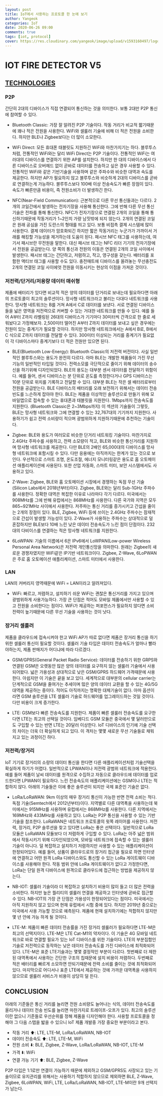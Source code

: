 ```yaml
---
layout: post
title: IoT에서 사용하는 프로토콜 한 눈에 보기
author: Yangeok
categories: IoT
date: 2020-06-26 09:00
comments: true
tags: [iot, protocol]
cover: https://res.cloudinary.com/yangeok/image/upload/v1593160497/logo/posts/iot-protocol.jpg
---
```



# IOT FIRE DETECTOR V5

## [TECHNOLOGIES](https://bit.ly/2V9R4vh)

### P2P
간단히 2대의 디바이스가 직접 연결되어 통신하는 것을 의미한다. 보통 2대만 P2P 통신에 참여할 수 있다.

- Bluetooth Classic:  가장 잘 알려진 P2P 기술이다. 작동 거리가 비교적 짧기때문에 꽤나 적은 전원을 사용한다. WiFi와 셀룰러 기술에 비해 더 적은 전원을 소비한다. 하지만 BLE나 Zigbee보다는 더 많이 소모한다.

- WiFi Direct: 모든 휴대폰 태블릿도 지원하긴 WiFi와 마찬가지기는 하다. 블루투스처럼, 전통적인 WiFi와는 달리 WiFi Direct는 P2P 기술이다. 전통적인 WiFi는 여러대의 디바이스를 연결하기 위한 AP를 설치한다. 하지만 한 대의 디바이스에서 다른 디바이스로 오버헤드 없이 곧바로 데이터를 전송하고 싶은 경우 사용할 수 있다. 전통적인 WiFi와 같은 기반기술을 사용하며 같은 주파수와 비슷한 대역과 속도를 제공한다. 하지만 AP가 필요하지 않고 블루투스와 비슷하게 2대의 디바이스를 곧바로 연결하는게 가능하다. 블루투스보다 100배 이상 전송속도가 빠른 장점이 있다. 속도가 빠른만큼 비용이, 즉 전원소비가 더 발생하긴 한다.

- NFC(Near-Field Communication): 근본적으로 다른 무선 통신들과는 다르다. 2개의 코일간에서 발생하는 전자기장을 사용해 통신한다. 그에 반해 다른 무선 통신 기술은 전파를 통해 통신한다. NFC가 전자기장으로 연결된 2개의 코일을 통해 통신하기때문에 작동거리가 1~2인치 가량 남짓밖에 되지 않는다. 2개의 연결된 코일은 원래 공심을 가진 도란스의 형태를 띄고 있다. 보통 비접촉 결제 시스템에 많이 사용한다. 결제 데이터가 암호화되긴 하지만 짧은 작동거리는 누군가가 가까이서 거래를 해킹할 가능성을 제거하는데 도움이 된다. 패시브 NFC 태그를 사용하는데, 여기서 패시브란 무전원을 말한다. 대신 패시브 태그는 NFC 리더 기기의 전자기장에서 전원을 공급받는다. 양 쪽의 통신과 전원의 이동은 연결된 2개의 코일 사이에서 발생한다. 패시브 태그는 간단하고, 저렴하고, 작고, 영구성을 갖는다. 배터리를 포함한 액티브 태그를 사용할 수도 있다. 충전매트에 디바이스를 올려놓는 무선충전도 2개의 연결된 코일 사이에엇 전원을 이동시키는 현상의 이점을 가져온 것이다.

### 저전력/단거리/저용량 데이터 매쉬형
제품에 배터리가 있다면 비교적 적은 양의 데이터를 단거리로 보내는데 필요하다면 아래의 프로토콜이 최고의 솔루션이다. 망사형 네트워크라고 불리는 다대다 네트워크를 사용한다. 망사형 네트워크는 B를 거쳐 A에서 C로 데이터를 보낸다. 서로 연결된 디바이스들을 넓은 영역을 저전력으로 커버할 수 있는 거대한 네트워크를 만들 수 있다. 예를 들어 A부터 Z까지 라벨링된 26대의 디바이스가 기기마다 30미터씩 간격으로 한 줄로 세워놨다고 가정해보자. 2,500미터 떨어진 A부터 Z까지 데이터를 보내고 싶은 경우에는 전원이 있는 중계기가 필요할 것이다. 하지만 망사형 네트워크에서는 A에서 B로, B에서 C 식으로 Z까지 데이터를 전달할 수 있다. 300미터 이상되는 거리를 중계기가 필요없이 각 디바이스마다 중계기보다 더 적은 전원만 있으면 된다.

- BLE(Bluetooth Low-Energy): Bluetooth Classic의 저전력 버전이다. 사실 일반적인 블루투스와는 용도가 완전히 다르다. 아마 BLE는 개발한 제품들이 가진 무선 기능의 일반적인 타입일 것이다. 전력소모를 극단적으로 줄이기 위해 데이터의 송수신을 하기위해 디자인되었다. BLE의 용도는 대부분 센서 데이터를 전달하기 위함이다. 예를 들어, 센서 디바이스는 분 단위로 온도를 측정한다거나 GPS 디바이스는 10분 단위로 위치를 기록하고 전달할 수 있다. 대부분 BLE는 작은 셀 배터리로부터 전원을 공급받는다. BLE 디바이스의 배터리를 오래 보전하기 위해서는 데이터 전송 빈도를 느슨하게 잡아야 한다. BLE는 제품을 이상적인 솔루션으로 만들기 위해 모바일앱으로 접속할 수 있는 휴대폰과 태블릿을 지원한다. 1Mbps까지 전송속도를 지원한다. (Bluetooth Classic은 2~3Mbps까지) 이 섹션의 기술들이 그렇듯, BLE는 망사형 네트워크와 그에 연결할 수 있는 32,767대의 기기까지 지원한다. 사용하기가 쉽고 전력 소비량이 적으며 광범위하게 지원하기때문에 추천하는 기술이다.

- Zigbee: BLE와 용도가 여러모로 비슷한 단거리 네트워킹 기술이다. 마찬가지로 2.4GHz 주파수를 사용하고, 전력 소모량이 적고, BLE와 비슷한 통신거리를 지원하며 망사형 네트워크를 제공한다. 다만 BLE의 2배인 65,000대의 디바이스를 망사형 네트워크에 포함시킬 수 있다. 다만 응용에는 아직까지는 한계가 있는 것으로 보인다. 우선적으로 스마트 조명, 온도조절, 에너지 모니터링같은 용도로 홈 오토메이션 애플리케이션에 사용된다. 또한 산업 자동화, 스마트 미터, 보안 시스템에서도 사용하고 있다.

- Z-Wave: Zigbee, BLE와 홈 오토메이션 시장에서 경쟁하는 독점 무선 기술(Silicon Labs에서 2018년부터)이다. Zigbee, BLE와는 달리 Sub-1GHz 주파수를 사용한다. 정확한 대역은 복잡한 이유로 나라마다 각기 다르다. 미국에서는 908MHz를 그에 반해 유럽에서는 868MHz를 사용한다. 다른 국가와 지역은 모두 865~921MHz 사이에서 사용한다. 저주파는 통신 거리를 증가시키고 간섭을 줄이는 2개의 장점이 있다. BLE, Zigbee, WiFi 등에 쓰이는 2.4GHz 주파수는 잠재적으로 간섭이 발생할 가능성이 있다. Z-Wave가 사용하는 주파수는 상대적으로 덜 혼잡하지만 BLE보다 10배 느린 낮은 데이터 전송속도가 느린 점이 단점이다. 232대의 다비이스를 연결하는 적은 망사형 네트워크를 지원한다.

- 6LoWPAN: 기술의 이름에서 6은 IPv6에서 LoWPAN(Low-power Wireless Personal Area Network)은 저전력 개인통신망을 의마한다. 원래는 Zigbee의 새로운 경쟁자였지만 WiFi같은 IP기반 네트워크이다. Zigbee, Z-Wave, 6LoPWAN은 주로 홈 오토메이션 애플리케이션, 스마트 미터에서 사용한다.

### LAN
LAN의 커버리지 영역때문에 WiFi = LAN이라고 알려져있다. 

- WiFi: 빠르고, 저렴하고, 설치하기 쉬운 WiFi는 괜찮은 통신거리를 가지고 있으며 광범위하게 사용가능하다. 가장 큰 단점은 적어도 모바일 제품에서만 사용할 수 있고 전원을 소비한다는 점이다. WiFi가 제공하는 퍼포먼스가 필요하지 않다면 소비전력이 높기때문에 다른 무선 기술을 사용하는 것이 낫다.

### 장거리 셀룰러
제품을 클라우드에 접속시켜야 한고 WiFi AP가 따로 없다면 제품은 장거리 통신을 하기위한 셀룰러 통신이 필요할 것이다.  셀룰러 기술 타입은 데이터 전송속도가 얼마나 빨라야하는지, 제품 판매지가 어디냐에 따라 다르겠다.

- GSM/GPRS(General Packet Radio Service): 데이터를 전송하기 위한 GRPS와 연결된 GSM은 오랫동안 많은 양의 데이터를 요구하지 않는 셀룰러 기술에서 사용되어왔다. 넓은 가용성과 상대적으로 낮은 GSM/GPRS 하드웨어 가격때문에 사용한다. 아쉽지만 이 기술은 끝을 보고 있다. 세계적으로 대부분의 cellular carrier는 단계적으로 GSM을 줄여가는 추세이며 많은 양의 데이터 교환을 할 수 있는 4G/5G 대역을 제공하는 중이다. 적어도 아직까지는 명확한 대체기술이 없다. 아마 옵션이라면 GSM 솔루션을 LTE 셀룰러 기술로 하드웨어를 업그레이드하는 것일 것이다. 다만 비용이 크게 증가한다.

- LTE: GSM보다 빠른 전송속도를 지원한다. 제품이 빠른 셀룰러 전송속도를 요구한다면 LTE는 최고의 선택일 것이다. 임베디드 GSM 모듈은 중국에서 몇 달러만으로도 구입할 수 있는 반면 LTE는 20달러 이상한다. IoT 디바이스의 인기에 기술 선택의 차이는 더욱 더 확실하게 되고 있다. 이 격차는 몇몇 새로운 무선 기술들로 채워지고 있는 과정이긴 하다.

### 저전력/장거리
IoT 기기로 장거리의 소량의 데이터 통신을 한다면 다른 애플리케이션처럼 기술선택을 확실하게 하기가 어렵다. 일반적으로 LPWAN이나 저전력 광범위 네트워크에 적용한다. 예를 들어 제품이 날씨 데이터를 원격으로 수집하고 자동으로 클라우드에 데이터를 업로드한다면 LPWAN이 필요하다. 느린 전송속도의 애플리케이션에는 GSM이나 LTE는 적합하지 않다. 아래의 기술들은 이에 좋은 솔루션이 되지만 국제 표준인 기술은 없다. 

- LoRa/LoRaWAN: 9km 이상의 매우 장거리 통신이 가능한 반면 전력 소비는 적다. 독점 기술(Semtech에서 2012년부터)이다. 지역별로 다른 대역폭을 사용하는데 북미에서는 915MHz를 사용하며 유럽에서는 868MHz를 사용한다. 다른 지역에서는 169MHz와 433MHz를 사용하고 있다. LoRa는 P2P 통신을 사용할 수 있는 기반 기술을 참조한다. LoRaWAN은 네트워크 프로토콜의 윗쪽 레이어를 사용한다. 저전력, 장거리, P2P 솔루션을 찾고 있다면 LoRa는 좋은 선택이다. 일반적으로 LoRa 모듈은 LoRaWAN 모듈보다 더 저렴하게 구입할 수 있다. LoRa는 아주 넓은 범위에서 작동시키기 위해 디자인되었으며, 모바일 네트워크에 접속할 수 있는 셀룰러 기술이 아니다. 덜 복잡하고 설치하기 저렴하지만 사용할 수 있는 애플리케이션이 한정되어있다. 예를 들어, 상품이 클라우드로의 장거리 접근을 필요로 하면 인터넷에 연결하고 어떤 원격 LoRa 디바이스와도 통신할 수 있는 LoRa 게이트웨이 디바이스를 사용해야 한다.  작동 범위 안에 LoRa 게이트웨이가 없다고 가정한다면, LoRa는 단일 원격 디바이스에 원격으로 클라우드에 접근하는 방법을 제공하지 않는다.

- NB-IOT: 셀룰러 기술이라 더 복잡하고 설치하기 비용이 많이 들고 더 많은 전력을 소비한다. 하지만 높은 퀄리티의 셀룰러 연결을 제공하고 인터넷에 곧바로 접근할 수 있다. NB-IOT의 가장 큰 단점은 가용성이 한정되어있다는 점이다. 미국에서는   아직 지원하지 않고 있으며 현재 유럽에서 시험 중에 있다. 하지만 2019년 중으로는 미국에서 사용 가능할 것으로 예측된다. 제품에 현재 설치하기에는 적합하지 않지만 몇 년 안에 가능 하게 될 것이다.

- LTE-M: 제품이 빠른 데이터 전송률을 가진 장거리 셀룰러가 필요하다면 LTE-M은 최고의 선택지이다. LTE-M은 LTE Cat-M1의 약자이다. 이 기술은 4G 모바일 네트워크로 바로 연결할 필요가 있는 IoT 디바이스를 위한 기술이다. LTE의 부분집합인 기술로 저전력으로 동작하는 낮은 데이터 전송속도를 가진 디바이스에 최적화되어있다. LTE-M은 표준 LTE기술과는 몇몇 결정적인 부분이 다르다. 첫번째로 더 제한된 대역폭에서 사용하는 간단한 구조의 칩때문에 설치 비용이 저렴하다. 두번째로 적은 배터리를 빠르게 소모하면 안되기때문에 전력 소비를 줄이는 것에 최적화되어있다. 마지막으로 어디서나 표준 LTE에서 제공하는 것에 가까운 대역폭을 사용하지 않으므로 셀룰러 서비스가 비용이 상당히 덜 든다.

## CONCLUSION
아래의 기준들은 통신 거리를 늘리면 전원 소비량도 늘어나는 식의, 데이터 전송속도를 올리거나 데이터 전송 빈도를 늘리면 마찬가지로 트레이프-오프가 있다. 최고의 솔루션이란 없으니 기준들로 우선순위를 정해 제품을 디자인해야 한다. 사용할 프로토콜을 정해야 그 다음 스탭을 밟을 수 있으니 IoT 제품 개발중 가장 중요한 부분이라고 본다.

- 작동 거리 ⬆️: LTE, LTE-M, LoRa/LoRaWAN, NB-IOT
- 데이터 전송속도 ⬆️: LTE, LTE-M, WiFi
- 전원 소비 ⬇️: BLE, Zigbee, Z-Wave, LoRa/LoRaWAN, NB-IOT, LTE-M
- 가격 ⬇️: WiFi
- 연결 가능 기기 ⬆️: BLE, Zigbee, Z-Wave

P2P 타입은 1:1로만 연결이 가능하기 때문에 제외하고 GSM/GPRS도 사장되고 있는 기술이므로 유지관리를 위해서는 사용하기 적합하지 않으므로 제외하면 BLE, Z-Wave, Zigbee, 6LoWPAN, WiFi, LTE, LoRa/LoRaWAN, NB-IOT, LTE-M이란 9개 선택지가 남는다.